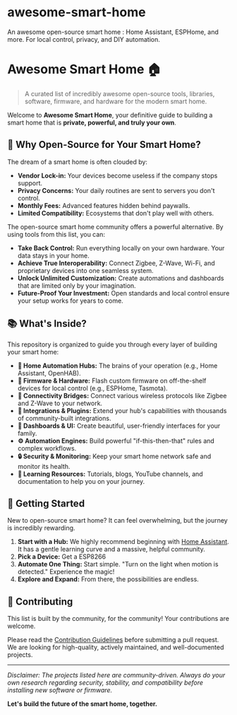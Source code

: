 # awesome-smart-home
An awesome open-source smart home : Home Assistant, ESPHome, and more. For local control, privacy, and DIY automation.



# Awesome Smart Home 🏠

> A curated list of incredibly awesome open-source tools, libraries, software, firmware, and hardware for the modern smart home.

Welcome to **Awesome Smart Home**, your definitive guide to building a smart home that is **private, powerful, and truly your own**.

## 🤔 Why Open-Source for Your Smart Home?

The dream of a smart home is often clouded by:
* **Vendor Lock-in:** Your devices become useless if the company stops support.
* **Privacy Concerns:** Your daily routines are sent to servers you don't control.
* **Monthly Fees:** Advanced features hidden behind paywalls.
* **Limited Compatibility:** Ecosystems that don't play well with others.

The open-source smart home community offers a powerful alternative. By using tools from this list, you can:

* **Take Back Control:** Run everything locally on your own hardware. Your data stays in your home.
* **Achieve True Interoperability:** Connect Zigbee, Z-Wave, Wi-Fi, and proprietary devices into one seamless system.
* **Unlock Unlimited Customization:** Create automations and dashboards that are limited only by your imagination.
* **Future-Proof Your Investment:** Open standards and local control ensure your setup works for years to come.

## 📚 What's Inside?

This repository is organized to guide you through every layer of building your smart home:

* **🤖 Home Automation Hubs:** The brains of your operation (e.g., Home Assistant, OpenHAB).
* **🔌 Firmware & Hardware:** Flash custom firmware on off-the-shelf devices for local control (e.g., ESPHome, Tasmota).
* **📡 Connectivity Bridges:** Connect various wireless protocols like Zigbee and Z-Wave to your network.
* **🧩 Integrations & Plugins:** Extend your hub's capabilities with thousands of community-built integrations.
* **🎨 Dashboards & UI:** Create beautiful, user-friendly interfaces for your family.
* **⚙️ Automation Engines:** Build powerful "if-this-then-that" rules and complex workflows.
* **🔒 Security & Monitoring:** Keep your smart home network safe and monitor its health.
* **📖 Learning Resources:** Tutorials, blogs, YouTube channels, and documentation to help you on your journey.

## 🚀 Getting Started

New to open-source smart home? It can feel overwhelming, but the journey is incredibly rewarding.

1.  **Start with a Hub:** We highly recommend beginning with [Home Assistant](https://www.home-assistant.io/). It has a gentle learning curve and a massive, helpful community.
2.  **Pick a Device:** Get a ESP8266
3.  **Automate One Thing:** Start simple. "Turn on the light when motion is detected." Experience the magic!
4.  **Explore and Expand:** From there, the possibilities are endless.

## 🤝 Contributing

This list is built by the community, for the community! Your contributions are welcome.

Please read the [Contribution Guidelines](CONTRIBUTING.md) before submitting a pull request. We are looking for high-quality, actively maintained, and well-documented projects.

---

*Disclaimer: The projects listed here are community-driven. Always do your own research regarding security, stability, and compatibility before installing new software or firmware.*

**Let's build the future of the smart home, together.**